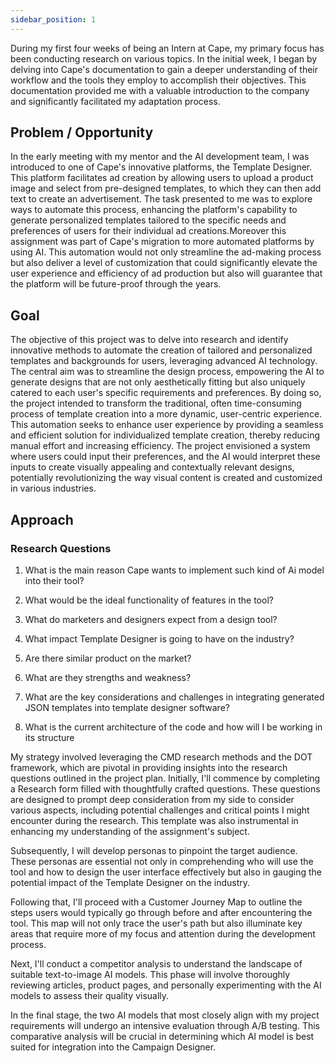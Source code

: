 ```yaml
---
sidebar_position: 1
---
```


During my first four weeks of being an Intern at Cape, my primary focus has been conducting research on various topics. In the initial week, I began by delving into Cape's documentation to gain a deeper understanding of their workflow and the tools they employ to accomplish their objectives. This documentation provided me with a valuable introduction to the company and significantly facilitated my adaptation process.

## Problem /  Opportunity 

In the early meeting with my mentor and the AI development team, I was introduced to one of Cape's innovative platforms, the Template Designer. This platform facilitates ad creation by allowing users to upload a product image and select from pre-designed templates, to which they can then add text to create an advertisement. The task presented to me was to explore ways to automate this process, enhancing the platform's capability to generate personalized templates tailored to the specific needs and preferences of users for their individual ad creations.Moreover this assignment was part of Cape's migration to more automated platforms by using AI. This automation would not only streamline the ad-making process but also deliver a level of customization that could significantly elevate the user experience and efficiency of ad production but also will guarantee that the platform will be future-proof through the years.

## Goal 

The objective of this project was to delve into research and identify innovative methods to automate the creation of tailored and personalized templates and backgrounds for users, leveraging advanced AI technology. The central aim was to streamline the design process, empowering the AI to generate designs that are not only aesthetically fitting but also uniquely catered to each user's specific requirements and preferences. By doing so, the project intended to transform the traditional, often time-consuming process of template creation into a more dynamic, user-centric experience. This automation seeks to enhance user experience by providing a seamless and efficient solution for individualized template creation, thereby reducing manual effort and increasing efficiency. The project envisioned a system where users could input their preferences, and the AI would interpret these inputs to create visually appealing and contextually relevant designs, potentially revolutionizing the way visual content is created and customized in various industries.

## Approach 

### Research Questions 

1. What is the main reason Cape wants to implement such kind of Ai model into their tool?
2. What would be the ideal functionality of features in the tool?
3. What do marketers and designers expect from a design tool?

4. What impact Template Designer is going to have on the industry?
5. Are there similar product on the market?
6. What are they strengths and weakness?
7. What are the key considerations and challenges in integrating generated JSON templates into template designer
software?
8. What is the current architecture of the code and how will I be working in its structure


My strategy involved leveraging the CMD research methods and the DOT framework, which are pivotal in providing insights into the research questions outlined in the project plan. Initially, I'll commence by completing a Research form filled with thoughtfully crafted questions. These questions are designed to prompt deep consideration from my side to consider various aspects, including potential challenges and critical points I might encounter during the research. This template was also instrumental in enhancing my understanding of the assignment's subject.

Subsequently, I will develop personas to pinpoint the target audience. These personas are essential not only in comprehending who will use the tool and how to design the user interface effectively but also in gauging the potential impact of the Template Designer on the industry.

Following that, I'll proceed with a Customer Journey Map to outline the steps users would typically go through before and after encountering the tool. This map will not only trace the user's path but also illuminate key areas that require more of my focus and attention during the development process.

Next, I'll conduct a competitor analysis to understand the landscape of suitable text-to-image AI models. This phase will involve thoroughly reviewing articles, product pages, and personally experimenting with the AI models to assess their quality visually.

In the final stage, the two AI models that most closely align with my project requirements will undergo an intensive evaluation through A/B testing. This comparative analysis will be crucial in determining which AI model is best suited for integration into the Campaign Designer.